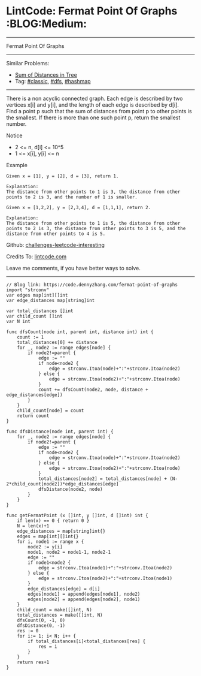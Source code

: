 # LintCode: Fermat Point Of Graphs     :BLOG:Medium:


---

Fermat Point Of Graphs  

---

Similar Problems:  
-   [Sum of Distances in Tree](https://code.dennyzhang.com/sum-of-distances-in-tree)
-   Tag: [#classic](https://code.dennyzhang.com/tag/classic), [#dfs](https://code.dennyzhang.com/tag/dfs), [#hashmap](https://code.dennyzhang.com/tag/hashmap)

---

There is a non acyclic connected graph. Each edge is described by two vertices x[i] and y[i], and the length of each edge is described by d[i].  
Find a point p such that the sum of distances from point p to other points is the smallest. If there is more than one such point p, return the smallest number.  

Notice  
-   2 <= n, d[i] <= 10^5
-   1 <= x[i], y[i] <= n

Example  

    Given x = [1], y = [2], d = [3], return 1.
    
    Explanation:
    The distance from other points to 1 is 3, the distance from other points to 2 is 3, and the number of 1 is smaller.

    Given x = [1,2,2], y = [2,3,4], d = [1,1,1], return 2.
    
    Explanation:
    The distance from other points to 1 is 5, the distance from other points to 2 is 3, the distance from other points to 3 is 5, and the distance from other points to 4 is 5.

Github: [challenges-leetcode-interesting](https://github.com/DennyZhang/challenges-leetcode-interesting/tree/master/fermat-point-of-graphs)  

Credits To: [lintcode.com](https://www.lintcode.com/en/old/problem/fermat-point-of-graphs/)  

Leave me comments, if you have better ways to solve.  

---

    // Blog link: https://code.dennyzhang.com/fermat-point-of-graphs
    import "strconv"
    var edges map[int][]int
    var edge_distances map[string]int
    
    var total_distances []int
    var child_count []int
    var N int
    
    func dfsCount(node int, parent int, distance int) int {
        count := 1
        total_distances[0] += distance
        for _, node2 := range edges[node] {
            if node2!=parent {
                edge := ""
                if node<node2 {
                    edge = strconv.Itoa(node)+":"+strconv.Itoa(node2)
                } else {
                    edge = strconv.Itoa(node2)+":"+strconv.Itoa(node)
                }
                count += dfsCount(node2, node, distance + edge_distances[edge])
            }
        }
        child_count[node] = count
        return count
    }
    
    func dfsDistance(node int, parent int) {
        for _, node2 := range edges[node] {
            if node2!=parent {
                edge := ""
                if node<node2 {
                    edge = strconv.Itoa(node)+":"+strconv.Itoa(node2)
                } else {
                    edge = strconv.Itoa(node2)+":"+strconv.Itoa(node)
                }
                total_distances[node2] = total_distances[node] + (N-2*child_count[node2])*edge_distances[edge]
                dfsDistance(node2, node)
            }
        }
    }
    
    func getFermatPoint (x []int, y []int, d []int) int {
        if len(x) == 0 { return 0 }
        N = len(x)+1
        edge_distances = map[string]int{}
        edges = map[int][]int{}
        for i, node1 := range x {
            node2 := y[i]
            node1, node2 = node1-1, node2-1
            edge := ""
            if node1<node2 {
                edge = strconv.Itoa(node1)+":"+strconv.Itoa(node2)
            } else {
                edge = strconv.Itoa(node2)+":"+strconv.Itoa(node1)
            }
            edge_distances[edge] = d[i]
            edges[node1] = append(edges[node1], node2)
            edges[node2] = append(edges[node2], node1)
        }
        child_count = make([]int, N)
        total_distances = make([]int, N)
        dfsCount(0, -1, 0)
        dfsDistance(0, -1)
        res := 0
        for i:= 1; i< N; i++ {
            if total_distances[i]<total_distances[res] {
                res = i
            }
        }
        return res+1
    }